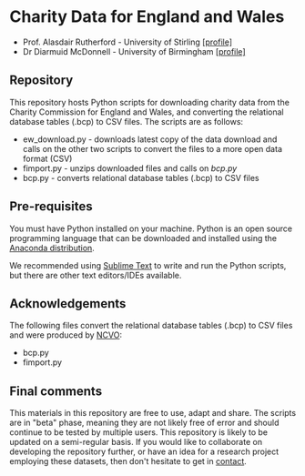 # Charity Data for England and Wales

* Prof. Alasdair Rutherford - University of Stirling [[profile]](https://www.stir.ac.uk/people/255778)
* Dr Diarmuid McDonnell - University of Birmingham [[profile]](https://diarmuidm.github.io/)

## Repository

This repository hosts Python scripts for downloading charity data from the Charity Commission for England and Wales, and converting the relational database tables (.bcp) to CSV files. The scripts are as follows:
* ew_download.py - downloads latest copy of the data download and calls on the other two scripts to convert the files to a more open data format (CSV)
* fimport.py - unzips downloaded files and calls on _bcp.py_
* bcp.py - converts relational database tables (.bcp) to CSV files

## Pre-requisites

You must have Python installed on your machine. Python is an open source programming language that can be downloaded and installed using the [Anaconda distribution](https://anaconda.org/anaconda/python).

We recommended using [Sublime Text](https://www.sublimetext.com/3) to write and run the Python scripts, but there are other text editors/IDEs available.

## Acknowledgements

The following files convert the relational database tables (.bcp) to CSV files and were produced by [NCVO](https://github.com/ncvo/charity-commission-extract/blob/master/beginners-guide.md):
* bcp.py
* fimport.py

## Final comments

This materials in this repository are free to use, adapt and share. The scripts are in "beta" phase, meaning they are not likely free of error and should continue to be tested by multiple users. This repository is likely to be updated on a semi-regular basis. If you would like to collaborate on developing the repository further, or have an idea for a research project employing these datasets, then don't hesitate to get in [contact](d.mcdonnell.1@bham.ac.uk).
